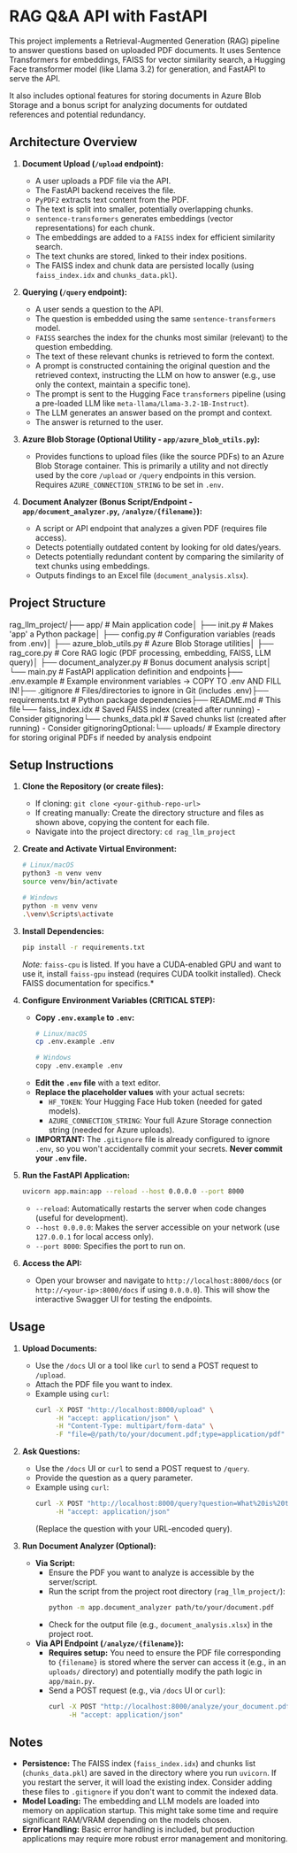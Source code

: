 # RAG Q&A API with FastAPI

This project implements a Retrieval-Augmented Generation (RAG) pipeline to answer questions based on uploaded PDF documents. It uses Sentence Transformers for embeddings, FAISS for vector similarity search, a Hugging Face transformer model (like Llama 3.2) for generation, and FastAPI to serve the API.

It also includes optional features for storing documents in Azure Blob Storage and a bonus script for analyzing documents for outdated references and potential redundancy.

## Architecture Overview

1.  **Document Upload (`/upload` endpoint):**
    * A user uploads a PDF file via the API.
    * The FastAPI backend receives the file.
    * `PyPDF2` extracts text content from the PDF.
    * The text is split into smaller, potentially overlapping chunks.
    * `sentence-transformers` generates embeddings (vector representations) for each chunk.
    * The embeddings are added to a `FAISS` index for efficient similarity search.
    * The text chunks are stored, linked to their index positions.
    * The FAISS index and chunk data are persisted locally (using `faiss_index.idx` and `chunks_data.pkl`).

2.  **Querying (`/query` endpoint):**
    * A user sends a question to the API.
    * The question is embedded using the same `sentence-transformers` model.
    * `FAISS` searches the index for the chunks most similar (relevant) to the question embedding.
    * The text of these relevant chunks is retrieved to form the context.
    * A prompt is constructed containing the original question and the retrieved context, instructing the LLM on how to answer (e.g., use only the context, maintain a specific tone).
    * The prompt is sent to the Hugging Face `transformers` pipeline (using a pre-loaded LLM like `meta-llama/Llama-3.2-1B-Instruct`).
    * The LLM generates an answer based on the prompt and context.
    * The answer is returned to the user.

3.  **Azure Blob Storage (Optional Utility - `app/azure_blob_utils.py`):**
    * Provides functions to upload files (like the source PDFs) to an Azure Blob Storage container. This is primarily a utility and not directly used by the core `/upload` or `/query` endpoints in this version. Requires `AZURE_CONNECTION_STRING` to be set in `.env`.

4.  **Document Analyzer (Bonus Script/Endpoint - `app/document_analyzer.py`, `/analyze/{filename}`):**
    * A script or API endpoint that analyzes a given PDF (requires file access).
    * Detects potentially outdated content by looking for old dates/years.
    * Detects potentially redundant content by comparing the similarity of text chunks using embeddings.
    * Outputs findings to an Excel file (`document_analysis.xlsx`).

## Project Structure

rag_llm_project/├── app/                  # Main application code│   ├── init.py       # Makes 'app' a Python package│   ├── config.py         # Configuration variables (reads from .env)│   ├── azure_blob_utils.py # Azure Blob Storage utilities│   ├── rag_core.py       # Core RAG logic (PDF processing, embedding, FAISS, LLM query)│   ├── document_analyzer.py # Bonus document analysis script│   └── main.py           # FastAPI application definition and endpoints├── .env.example          # Example environment variables -> COPY TO .env AND FILL IN!├── .gitignore            # Files/directories to ignore in Git (includes .env)├── requirements.txt      # Python package dependencies├── README.md             # This file└── faiss_index.idx       # Saved FAISS index (created after running) - Consider gitignoring└── chunks_data.pkl       # Saved chunks list (created after running) - Consider gitignoringOptional:└── uploads/              # Example directory for storing original PDFs if needed by analysis endpoint
## Setup Instructions

1.  **Clone the Repository (or create files):**
    * If cloning: `git clone <your-github-repo-url>`
    * If creating manually: Create the directory structure and files as shown above, copying the content for each file.
    * Navigate into the project directory: `cd rag_llm_project`

2.  **Create and Activate Virtual Environment:**
    ```bash
    # Linux/macOS
    python3 -m venv venv
    source venv/bin/activate

    # Windows
    python -m venv venv
    .\venv\Scripts\activate
    ```

3.  **Install Dependencies:**
    ```bash
    pip install -r requirements.txt
    ```
    *Note:* `faiss-cpu` is listed. If you have a CUDA-enabled GPU and want to use it, install `faiss-gpu` instead (requires CUDA toolkit installed). Check FAISS documentation for specifics.*

4.  **Configure Environment Variables (CRITICAL STEP):**
    * **Copy `.env.example` to `.env`:**
        ```bash
        # Linux/macOS
        cp .env.example .env

        # Windows
        copy .env.example .env
        ```
    * **Edit the `.env` file** with a text editor.
    * **Replace the placeholder values** with your actual secrets:
        * `HF_TOKEN`: Your Hugging Face Hub token (needed for gated models).
        * `AZURE_CONNECTION_STRING`: Your full Azure Storage connection string (needed for Azure uploads).
    * **IMPORTANT:** The `.gitignore` file is already configured to ignore `.env`, so you won't accidentally commit your secrets. **Never commit your `.env` file.**

5.  **Run the FastAPI Application:**
    ```bash
    uvicorn app.main:app --reload --host 0.0.0.0 --port 8000
    ```
    * `--reload`: Automatically restarts the server when code changes (useful for development).
    * `--host 0.0.0.0`: Makes the server accessible on your network (use `127.0.0.1` for local access only).
    * `--port 8000`: Specifies the port to run on.

6.  **Access the API:**
    * Open your browser and navigate to `http://localhost:8000/docs` (or `http://<your-ip>:8000/docs` if using `0.0.0.0`). This will show the interactive Swagger UI for testing the endpoints.

## Usage

1.  **Upload Documents:**
    * Use the `/docs` UI or a tool like `curl` to send a POST request to `/upload`.
    * Attach the PDF file you want to index.
    * Example using `curl`:
        ```bash
        curl -X POST "http://localhost:8000/upload" \
             -H "accept: application/json" \
             -H "Content-Type: multipart/form-data" \
             -F "file=@/path/to/your/document.pdf;type=application/pdf"
        ```

2.  **Ask Questions:**
    * Use the `/docs` UI or `curl` to send a POST request to `/query`.
    * Provide the question as a query parameter.
    * Example using `curl`:
        ```bash
        curl -X POST "http://localhost:8000/query?question=What%20is%20the%20policy%20on%20dress%20code%3F" \
             -H "accept: application/json"
        ```
        (Replace the question with your URL-encoded query).

3.  **Run Document Analyzer (Optional):**
    * **Via Script:**
        * Ensure the PDF you want to analyze is accessible by the server/script.
        * Run the script from the project root directory (`rag_llm_project/`):
            ```bash
            python -m app.document_analyzer path/to/your/document.pdf
            ```
        * Check for the output file (e.g., `document_analysis.xlsx`) in the project root.
    * **Via API Endpoint (`/analyze/{filename}`):**
        * **Requires setup:** You need to ensure the PDF file corresponding to `{filename}` is stored where the server can access it (e.g., in an `uploads/` directory) and potentially modify the path logic in `app/main.py`.
        * Send a POST request (e.g., via `/docs` UI or `curl`):
            ```bash
            curl -X POST "http://localhost:8000/analyze/your_document.pdf" \
                 -H "accept: application/json"
            ```

## Notes

* **Persistence:** The FAISS index (`faiss_index.idx`) and chunks list (`chunks_data.pkl`) are saved in the directory where you run `uvicorn`. If you restart the server, it will load the existing index. Consider adding these files to `.gitignore` if you don't want to commit the indexed data.
* **Model Loading:** The embedding and LLM models are loaded into memory on application startup. This might take some time and require significant RAM/VRAM depending on the models chosen.
* **Error Handling:** Basic error handling is included, but production applications may require more robust error management and monitoring.
